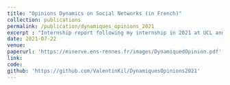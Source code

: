 ```yaml
---
title: "Opinions Dynamics on Social Networks (in French)"
collection: publications
permalink: /publication/dynamiques_opinions_2021
excerpt : "Internship report following my internship in 2021 at UCL and Inria under the supervision of [B.Guedj](https://bguedj.github.io) and [A.Vendeville](https://antoinevendeville.github.io)"
date: 2021-07-22
venue:
paperurl: 'https://minerve.ens-rennes.fr/images/DynamiquedOpinion.pdf'
link:  
code: 
github: 'https://github.com/ValentinKil/DynamiquesOpinions2021'
---
```


